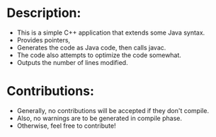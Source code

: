 Description:
============
 - This is a simple C++ application that extends some Java syntax.
 - Provides pointers, 
 - Generates the code as Java code, then calls javac.
 - The code also attempts to optimize the code somewhat.
 - Outputs the number of lines modified.


Contributions:
==============
 - Generally, no contributions will be accepted if they don't compile.
 - Also, no warnings are to be generated in compile phase.
 - Otherwise, feel free to contribute!
